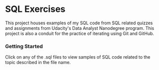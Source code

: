 # SQL Exercises
This project houses examples of my SQL code from SQL related quizzes and assignments from Udacity's Data Analyst Nanodegree program. This project is also a conduit for the practice of iterating using Git and GitHub.

### Getting Started

Click on any of the .sql files to view samples of SQL code related to the topic described in the file name.
